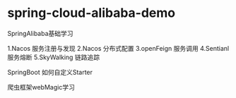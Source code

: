 # spring-cloud-alibaba-demo
SpringAlibaba基础学习

1.Nacos 服务注册与发现
2.Nacos 分布式配置
3.openFeign 服务调用
4.Sentianl 服务熔断
5.SkyWalking 链路追踪

SpringBoot 如何自定义Starter 

爬虫框架webMagic学习 




